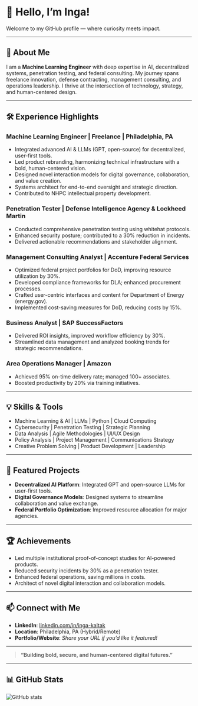 # 👋 Hello, I’m Inga!

Welcome to my GitHub profile — where curiosity meets impact.

---

## 🌱 About Me

I am a **Machine Learning Engineer** with deep expertise in AI, decentralized systems, penetration testing, and federal consulting. My journey spans freelance innovation, defense contracting, management consulting, and operations leadership. I thrive at the intersection of technology, strategy, and human-centered design.

---

## 🛠️ Experience Highlights

### **Machine Learning Engineer | Freelance | Philadelphia, PA**
- Integrated advanced AI & LLMs (GPT, open-source) for decentralized, user-first tools.
- Led product rebranding, harmonizing technical infrastructure with a bold, human-centered vision.
- Designed novel interaction models for digital governance, collaboration, and value creation.
- Systems architect for end-to-end oversight and strategic direction.
- Contributed to NHPC intellectual property development.

### **Penetration Tester | Defense Intelligence Agency & Lockheed Martin**
- Conducted comprehensive penetration testing using whitehat protocols.
- Enhanced security posture; contributed to a 30% reduction in incidents.
- Delivered actionable recommendations and stakeholder alignment.

### **Management Consulting Analyst | Accenture Federal Services**
- Optimized federal project portfolios for DoD, improving resource utilization by 30%.
- Developed compliance frameworks for DLA; enhanced procurement processes.
- Crafted user-centric interfaces and content for Department of Energy (energy.gov).
- Implemented cost-saving measures for DoD, reducing costs by 15%.

### **Business Analyst | SAP SuccessFactors**
- Delivered ROI insights, improved workflow efficiency by 30%.
- Streamlined data management and analyzed booking trends for strategic recommendations.

### **Area Operations Manager | Amazon**
- Achieved 95% on-time delivery rate; managed 100+ associates.
- Boosted productivity by 20% via training initiatives.

---

## 💡 Skills & Tools

- Machine Learning & AI | LLMs | Python | Cloud Computing
- Cybersecurity | Penetration Testing | Strategic Planning
- Data Analysis | Agile Methodologies | UI/UX Design
- Policy Analysis | Project Management | Communications Strategy
- Creative Problem Solving | Product Development | Leadership

---

## 🌟 Featured Projects

- **Decentralized AI Platform**: Integrated GPT and open-source LLMs for user-first tools.
- **Digital Governance Models**: Designed systems to streamline collaboration and value exchange.
- **Federal Portfolio Optimization**: Improved resource allocation for major agencies.

---

## 🏆 Achievements

- Led multiple institutional proof-of-concept studies for AI-powered products.
- Reduced security incidents by 30% as a penetration tester.
- Enhanced federal operations, saving millions in costs.
- Architect of novel digital interaction and collaboration models.

---

## 📫 Connect with Me

- **LinkedIn**: [linkedin.com/in/inga-kaltak](https://www.linkedin.com/in/inga-kaltak)
- **Location**: Philadelphia, PA (Hybrid/Remote)
- **Portfolio/Website**: _Share your URL if you’d like it featured!_

---

> **“Building bold, secure, and human-centered digital futures.”**

---

## 📊 GitHub Stats

![GitHub stats](https://github-readme-stats.vercel.app/api?username=altruisticxai-beep&show_icons=true&theme=radical)
